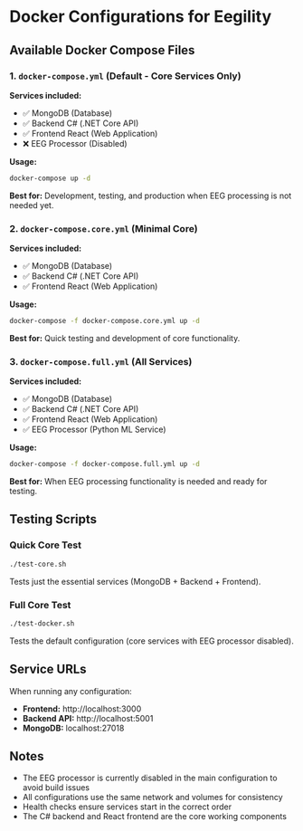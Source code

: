 # Docker Configurations for Eegility

## Available Docker Compose Files

### 1. `docker-compose.yml` (Default - Core Services Only)
**Services included:**
- ✅ MongoDB (Database)
- ✅ Backend C# (.NET Core API) 
- ✅ Frontend React (Web Application)
- ❌ EEG Processor (Disabled)

**Usage:**
```bash
docker-compose up -d
```

**Best for:** Development, testing, and production when EEG processing is not needed yet.

### 2. `docker-compose.core.yml` (Minimal Core)
**Services included:**
- ✅ MongoDB (Database)
- ✅ Backend C# (.NET Core API)
- ✅ Frontend React (Web Application)

**Usage:**
```bash
docker-compose -f docker-compose.core.yml up -d
```

**Best for:** Quick testing and development of core functionality.

### 3. `docker-compose.full.yml` (All Services)
**Services included:**
- ✅ MongoDB (Database)
- ✅ Backend C# (.NET Core API)
- ✅ Frontend React (Web Application)  
- ✅ EEG Processor (Python ML Service)

**Usage:**
```bash
docker-compose -f docker-compose.full.yml up -d
```

**Best for:** When EEG processing functionality is needed and ready for testing.

## Testing Scripts

### Quick Core Test
```bash
./test-core.sh
```
Tests just the essential services (MongoDB + Backend + Frontend).

### Full Core Test  
```bash
./test-docker.sh
```
Tests the default configuration (core services with EEG processor disabled).

## Service URLs

When running any configuration:
- **Frontend:** http://localhost:3000
- **Backend API:** http://localhost:5001
- **MongoDB:** localhost:27018

## Notes

- The EEG processor is currently disabled in the main configuration to avoid build issues
- All configurations use the same network and volumes for consistency
- Health checks ensure services start in the correct order
- The C# backend and React frontend are the core working components